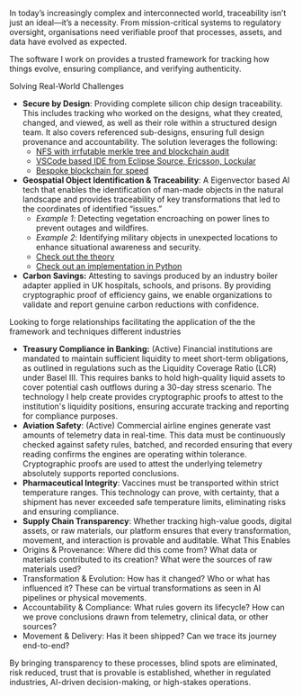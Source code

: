 In today’s increasingly complex and interconnected world, traceability isn’t just an ideal—it’s a necessity.
From mission-critical systems to regulatory oversight, organisations need verifiable proof that processes, assets, and data have evolved as expected.

The software I work on provides a trusted framework for tracking how things evolve, ensuring compliance, and verifying authenticity.

Solving Real-World Challenges
- **Secure by Design**: Providing complete silicon chip design traceability. This includes tracking who worked on the designs, what they created, changed, and viewed, as well as their role within a structured design team. It also covers referenced sub-designs, ensuring full design provenance and accountability. The solution leverages the following:
  - [NFS with irrfutable merkle tree and blockchain audit](https://github.com/gmawdo/graymamba)
  - [VSCode based IDE from Eclipse Source, Ericsson, Lockular](https://github.com/gmawdo/theia-cloud-secureworking)
  - [Bespoke blockchain for speed](https://github.com/gmawdo/grayscorpion)
- **Geospatial Object Identification & Traceability**: A Eigenvector based AI tech that enables the identification of man-made objects in the natural landscape and provides traceability of key transformations that led to the coordinates of identified “issues.”
  - *Example 1*: Detecting vegetation encroaching on power lines to prevent outages and wildfires.
  - *Example 2*: Identifying military objects in unexpected locations to enhance situational awareness and security.
  - [Check out the theory](https://github.com/gmawdo/SignalCalculus/tree/master/Papers)
  - [Check out an implementation in Python](https://github.com/gmawdo/EigenFilter)
- **Carbon Savings:** Attesting to savings produced by an industry boiler adapter applied in UK hospitals, schools, and prisons. By providing cryptographic proof of efficiency gains, we enable organizations to validate and report genuine carbon reductions with confidence.

Looking to forge relationships facilitating the application of the the framework and techniques different industries
  
- **Treasury Compliance in Banking:** (Active) Financial institutions are mandated to maintain sufficient liquidity to meet short-term obligations, as outlined in regulations such as the Liquidity Coverage Ratio (LCR) under Basel III. This requires banks to hold high-quality liquid assets to cover potential cash outflows during a 30-day stress scenario. The technology I help create provides cryptographic proofs to attest to the institution's liquidity positions, ensuring accurate tracking and reporting for compliance purposes.
- **Aviation Safety**: (Active) Commercial airline engines generate vast amounts of telemetry data in real-time. This data must be continuously checked against safety rules, batched, and recorded ensuring that every reading confirms the engines are operating within tolerance. Cryptographic proofs are used to attest the underlying telemetry absolutely supports reported conclusions.
- **Pharmaceutical Integrity**: Vaccines must be transported within strict temperature ranges. This technology can prove, with certainty, that a shipment has never exceeded safe temperature limits, eliminating risks and ensuring compliance.
- **Supply Chain Transparency**: Whether tracking high-value goods, digital assets, or raw materials, our platform ensures that every transformation, movement, and interaction is provable and auditable.
What This Enables
- Origins & Provenance: Where did this come from? What data or materials contributed to its creation? What were the sources of raw materials used?
- Transformation & Evolution: How has it changed? Who or what has influenced it? These can be virtual transformations as seen in AI pipelines or physical movements.
- Accountability & Compliance: What rules govern its lifecycle? How can we prove conclusions drawn from telemetry, clinical data, or other sources?
- Movement & Delivery: Has it been shipped? Can we trace its journey end-to-end?

By bringing transparency to these processes, blind spots are eliminated, risk reduced, trust that is provable is established, whether in regulated industries, AI-driven decision-making, or high-stakes operations.
